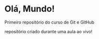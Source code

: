 # Olá, Mundo!
Primeiro repositório do curso de Git e GitHub

repositório criado durante uma aula ao vivo!